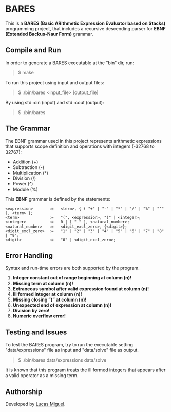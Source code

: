 # BARES

This is a **BARES (Basic ARithmetic Expression Evaluator based on Stacks)** programming project, that includes a recursive descending parser for **EBNF (Extended Backus-Naur Form)** grammar.

## Compile and Run

In order to generate a BARES executable at the "bin" dir, run:
> $ make

To run this project using input and output files:
> $ ./bin/bares <input_file> [output_file]

By using std::cin (input) and std::cout (output):
> $ ./bin/bares


## The Grammar

The EBNF grammar used in this project represents arithmetic expressions that supports scope definition and operations with integers (-32768 to 32767):

<ul>
	<li>Addition (+)</li>
	<li>Subtraction (-)</li>
	<li>Multiplication (*)</li>
	<li>Division (/)</li>
	<li>Power (^)</li>
	<li>Module (%)</li>
</ul>


This **EBNF** grammar is defined by the statements: 

    <expression>       :=   <term>, { ( "+" | "-" | "*" | "/" | "%" | "^" ), <term> };
    <term>             :=   "(", <expression>, ")" | <integer>;
    <integer>          :=   0 | [ "-" ], <natural_number>;
    <natural_number>   :=   <digit_excl_zero>, {<digit>};
    <digit_excl_zero>  :=   "1" | "2" | "3" | "4" | "5" | "6" | "7" | "8" | "9";
    <digit>            :=   "0" | <digit_excl_zero>;


## Error Handling

Syntax and run-time errors are both supported by the program.

1. **Integer constant out of range beginning at column (n)!**
2. **Missing term at column (n)!**
3. **Extraneous symbol after valid expression found at column (n)!**
4. **Ill formed integer at column (n)!**
5. **Missing closing ”)” at column (n)!**
6. **Unexpected end of expression at column (n)!**
7. **Division by zero!**
8. **Numeric overflow error!**

## Testing and Issues

To test the BARES program, try to run the executable setting  "data/expressions" file as input and "data/solve" file as output.
> $ ./bin/bares data/expressions data/solve

It is known that this program treats the  ill formed integers that appears after a valid operator as a missing term.

## Authorship

Developed by [Lucas Miguel](https://github.com/mmartiniano).

